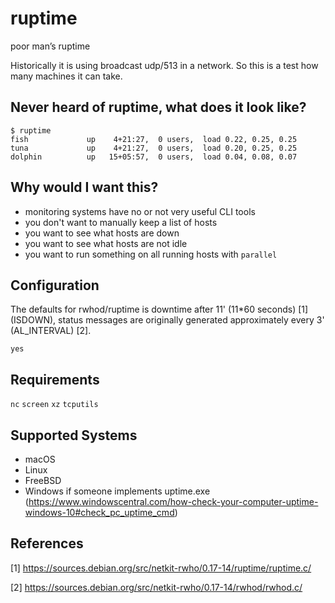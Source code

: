 # ruptime
poor man’s ruptime

Historically it is using broadcast udp/513 in a network.
So this is a test how many machines it can take.

## Never heard of ruptime, what does it look like?
```
$ ruptime
fish             up    4+21:27,  0 users,  load 0.22, 0.25, 0.25
tuna             up    4+21:27,  0 users,  load 0.20, 0.25, 0.25
dolphin          up   15+05:57,  0 users,  load 0.04, 0.08, 0.07
```

## Why would I want this?
- monitoring systems have no or not very useful CLI tools
- you don't want to manually keep a list of hosts
- you want to see what hosts are down
- you want to see what hosts are not idle
- you want to run something on all running hosts with `parallel`

## Configuration
The defaults for rwhod/ruptime is downtime after 11' (11\*60 seconds) [1] (ISDOWN), status messages are originally generated approximately every 3' (AL_INTERVAL) [2].
```
yes
```

## Requirements
`nc` `screen` `xz` `tcputils`

## Supported Systems
- macOS
- Linux
- FreeBSD
- Windows if someone implements uptime.exe (https://www.windowscentral.com/how-check-your-computer-uptime-windows-10#check_pc_uptime_cmd)

## References
[1] https://sources.debian.org/src/netkit-rwho/0.17-14/ruptime/ruptime.c/

[2] https://sources.debian.org/src/netkit-rwho/0.17-14/rwhod/rwhod.c/
